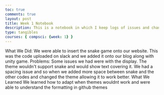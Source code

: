 ```yaml
---
toc: true
comments: true
layout: post
title: Week 1 Notebook
description: This is a notebook in which I keep logs of issues and changes  
type: tangibles
courses: { compsci: {week: 1} }
---
```

What We Did:
We were able to insert the snake game onto our website. This was the code uploaded on slack and we added it onto our blog along with unity game.
Problems:
Some issues we had were with the display. The theme wouldn't support snake and would show text covering it. We had a spacing issue and so when we added more space between snake and the other codes and changed the theme allowing it to work better.
What We Learned
We learned how to adapt when themes wouldnt work and were able to understand the formatting in github themes
